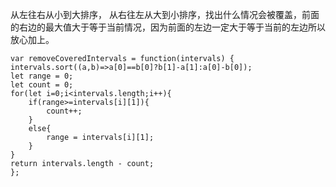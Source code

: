 从左往右从小到大排序， 从右往左从大到小排序，找出什么情况会被覆盖，前面的右边的最大值大于等于当前情况，因为前面的左边一定大于等于当前的左边所以放心加上。
```code
var removeCoveredIntervals = function(intervals) {
intervals.sort((a,b)=>a[0]==b[0]?b[1]-a[1]:a[0]-b[0]);
let range = 0;
let count = 0;
for(let i=0;i<intervals.length;i++){
    if(range>=intervals[i][1]){
        count++;
    }
    else{
        range = intervals[i][1];
    }
}
return intervals.length - count;
};
```
